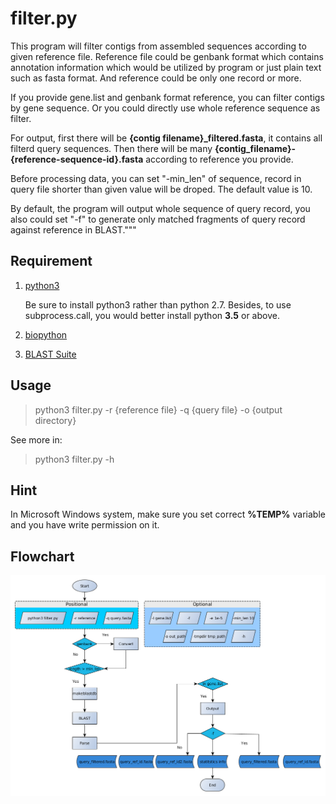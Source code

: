 # filter.py

This program will filter contigs from assembled sequences according to
given reference file. Reference file could be genbank format which
contains annotation information which would be utilized by program or just
plain text such as fasta format. And reference could be only one record or
more.

If you provide gene.list and genbank format reference, you can filter
contigs by gene sequence. Or you could directly use whole reference
sequence as filter.

For output, first there will be **{contig filename}_filtered.fasta**, it
contains all filterd query sequences. Then there will be many
**{contig_filename}-{reference-sequence-id}.fasta** according to reference you
provide.

Before processing data, you can set "-min_len" of sequence, record in
query file shorter than given value will be droped. The default value is
10.

By default, the program will output whole sequence of query record, you
also could set "-f" to generate only matched fragments of query record
against reference in BLAST."""

## Requirement

1. [python3](https://www.python.org/downloads/)

    Be sure to install python3 rather than python 2.7. Besides, to use
    subprocess.call, you would better install python **3.5** or above.

2. [biopython](http://biopython.org/wiki/Download)

3. [BLAST Suite](https://blast.ncbi.nlm.nih.gov/Blast.cgi?PAGE_TYPE=BlastDocs&DOC_TYPE=Download)

## Usage

>python3 filter.py -r {reference file} -q {query file} -o {output directory}

See more in:

> python3 filter.py -h

## Hint

In Microsoft Windows system, make sure you set correct **%TEMP%** variable and
you have write permission on it.
## Flowchart

![Flowchart drew by yEd](flowchart.png)
